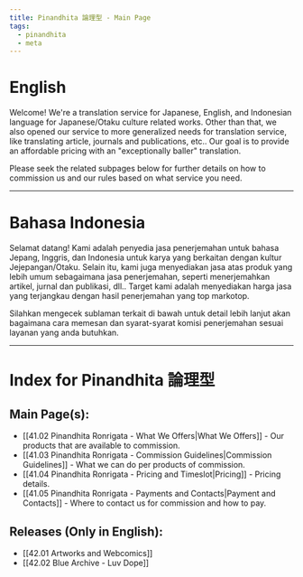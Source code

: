 ```yaml
---
title: Pinandhita 論理型 - Main Page
tags:
  - pinandhita
  - meta
---
```

# English

Welcome! We're a translation service for Japanese, English, and Indonesian language for Japanese/Otaku culture related works. Other than that, we also opened our service to more generalized needs for translation service, like translating article, journals and publications, etc.. Our goal is to provide an affordable pricing with an "exceptionally baller" translation.

Please seek the related subpages below for further details on how to commission us and our rules based on what service you need.

---
# Bahasa Indonesia

Selamat datang! Kami adalah penyedia jasa penerjemahan untuk bahasa Jepang, Inggris, dan Indonesia untuk karya yang berkaitan dengan kultur Jejepangan/Otaku. Selain itu, kami juga menyediakan jasa atas produk yang lebih umum sebagaimana jasa penerjemahan, seperti menerjemahkan artikel, jurnal dan publikasi, dll.. Target kami adalah menyediakan harga jasa yang terjangkau dengan hasil penerjemahan yang top markotop.

Silahkan mengecek sublaman terkait di bawah untuk detail lebih lanjut akan bagaimana cara memesan dan syarat-syarat komisi penerjemahan sesuai layanan yang anda butuhkan.

---
# Index for Pinandhita 論理型

## Main Page(s):

- [[41.02 Pinandhita Ronrigata - What We Offers|What We Offers]] - Our products that are available to commission.
- [[41.03 Pinandhita Ronrigata - Commission Guidelines|Commission Guidelines]] - What we can do per products of commission.
- [[41.04 Pinandhita Ronrigata - Pricing and Timeslot|Pricing]] - Pricing details.
- [[41.05 Pinandhita Ronrigata - Payments and Contacts|Payment and Contacts]] - Where to contact us for commission and how to pay.
## Releases (Only in English):

- [[42.01 Artworks and Webcomics]]
- [[42.02 Blue Archive - Luv Dope]]